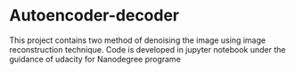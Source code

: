# Autoencoder-decoder
This project contains two method of denoising the image using image reconstruction technique. Code is developed in jupyter notebook under the guidance of udacity for Nanodegree programe    
